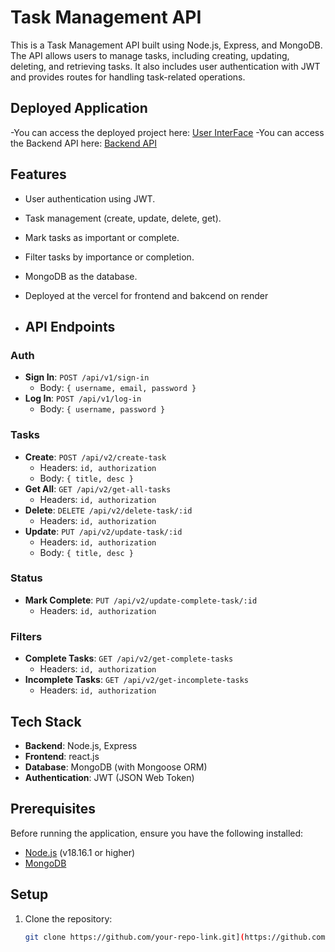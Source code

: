 # Task Management API

This is a Task Management API built using Node.js, Express, and MongoDB. The API allows users to manage tasks, including creating, updating, deleting, and retrieving tasks. It also includes user authentication with JWT and provides routes for handling task-related operations.

## Deployed Application

-You can access the deployed project here: [User InterFace](https://task-management-system-self.vercel.app/)
-You can access the Backend API here: [Backend API](https://tms-bakcen-api.onrender.com/)

## Features

- User authentication using JWT.
- Task management (create, update, delete, get).
- Mark tasks as important or complete.
- Filter tasks by importance or completion.
- MongoDB as the database.
- Deployed at the vercel for frontend and bakcend on render

- ## API Endpoints

### Auth
- **Sign In**: `POST /api/v1/sign-in`
  - Body: `{ username, email, password }`
- **Log In**: `POST /api/v1/log-in`
  - Body: `{ username, password }`

### Tasks
- **Create**: `POST /api/v2/create-task`
  - Headers: `id, authorization`
  - Body: `{ title, desc }`
- **Get All**: `GET /api/v2/get-all-tasks`
  - Headers: `id, authorization`
- **Delete**: `DELETE /api/v2/delete-task/:id`
  - Headers: `id, authorization`
- **Update**: `PUT /api/v2/update-task/:id`
  - Headers: `id, authorization`
  - Body: `{ title, desc }`

### Status
- **Mark Complete**: `PUT /api/v2/update-complete-task/:id`
  - Headers: `id, authorization`

### Filters
- **Complete Tasks**: `GET /api/v2/get-complete-tasks`
  - Headers: `id, authorization`
- **Incomplete Tasks**: `GET /api/v2/get-incomplete-tasks`
  - Headers: `id, authorization`

## Tech Stack

- **Backend**: Node.js, Express
- **Frontend**: react.js 
- **Database**: MongoDB (with Mongoose ORM)
- **Authentication**: JWT (JSON Web Token)

## Prerequisites

Before running the application, ensure you have the following installed:

- [Node.js](https://nodejs.org/) (v18.16.1 or higher)
- [MongoDB](https://www.mongodb.com/)

## Setup

1. Clone the repository:

   ```bash
   git clone https://github.com/your-repo-link.git](https://github.com/Ak-vishwakarma-01/Task-Management-System
